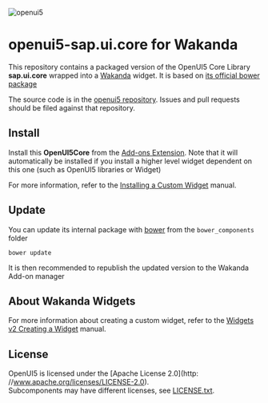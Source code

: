 ![openui5](http://openui5.org/images/OpenUI5_new_big_side.png)# openui5-sap.ui.core for WakandaThis repository contains a packaged version of the OpenUI5 Core Library **sap.ui.core** wrapped into a [Wakanda](http://wakanda.org) widget.It is based on [its official bower package](https://github.com/openui5/packaged-sap.ui.core)The source code is in the [openui5 repository](https://github.com/SAP/openui5/tree/master/src/sap.ui.core). Issues and pull requests should be filed against that repository.## InstallInstall this **OpenUI5Core** from the [Add-ons Extension](http://doc.wakanda.org/WakandaStudio/help/Title/en/page4263.html "Add-ons Extension"). Note that it will automatically be installed if you install a higher level widget dependent on this one (such as OpenUI5 libraries or Widget)For more information, refer to the [Installing a Custom Widget](http://doc.wakanda.org/WakandaStudio/help/Title/en/page3869.html#1056003 "Installing a Custom Widget") manual.## UpdateYou can update its internal package with [bower](http://bower.io/) from the `bower_components` folder```bower update```It is then recommended to republish the updated version to the Wakanda Add-on manager## About Wakanda WidgetsFor more information about creating a custom widget, refer to the [Widgets v2 Creating a Widget](http://doc.wakanda.org/Wakanda/help/Title/en/page3849.html "Widgets v2 Creating a Widget") manual.## LicenseOpenUI5 is licensed under the [Apache License 2.0](http: //www.apache.org/licenses/LICENSE-2.0).  Subcomponents may have different licenses, see [LICENSE.txt](LICENSE.txt).